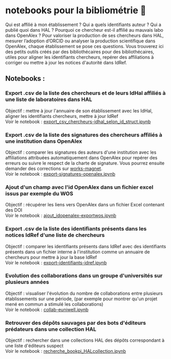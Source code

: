 # notebooks pour la bibliométrie 🦋



Qui est affilié à mon établissement ? Qui a quels identifiants auteur ? Qui a publié quoi dans HAL ? Pourquoi ce chercheur est-il affilié au mauvais labo dans OpenAlex ? Pour valoriser la production de ses chercheurs dans HAL, mesurer l’adoption d’ORCID ou analyser la production scientifique dans OpenAlex, chaque établissement se pose ces questions. Vous trouverez ici des petits outils créés par des bibliothécaires pour des bibliothécaires, utiles pour aligner les identifiants chercheurs, repérer des affiliations à corriger ou mettre à jour les notices d'autorité dans IdRef.



## Notebooks :

### Export .csv de la liste des chercheurs et de leurs IdHal affiliés à une liste de laboratoires dans HAL

Objectif : mettre à jour l'annuaire de son établissement avec les IdHal, aligner les identifiants chercheurs, mettre à jour IdRef  
Voir le notebook : [export\_csv\_chercheurs-idhal\_selon\_id\_struct.ipynb](demo/export_csv_chercheurs-idhal_selon_id_struct.ipynb)

### Export .csv de la liste des signatures des chercheurs affiliés à une institution dans OpenAlex

Objectif : comparer les signatures des auteurs d'une institution avec les affiliations attribuées automatiquement dans OpenAlex pour repérer des erreurs ou suivre le respect de la charte de signature. Vous pourrez ensuite demander des corrections sur [works-magnet](https://works-magnet.staging.dataesr.ovh).  
Voir le notebook : [export-signatures-openalex.ipynb](demo/export-signatures-openalex.ipynb)

### Ajout d'un champ avec l'id OpenAlex dans un fichier excel issus par exemple du WOS

Objectif : récupérer les liens vers OpenAlex dans un fichier Excel contenant des DOI  
Voir le notebook : [ajout\_idopenalex-exportwos.ipynb](demo/ajout_idopenalex-exportwos.ipynb)

### Export .csv de la liste des identifiants présents dans les notices IdRef d'une liste de chercheurs

Objectif : comparer les identifiants présents dans IdRef avec des identifiants présents dans un fichier interne à l'institution comme un annuaire de chercheurs pour mettre à jour la base IdRef  
Voir le notebook : [export-identifiants-idref.ipynb](demo/export-identifiants-idref.ipynb)

### Evolution des collaborations dans un groupe d'universités sur plusieurs années

Objectif : visualiser l'évolution du nombre de collaborations entre plusieurs établissements sur une période, (par exemple pour montrer qu'un projet mené en commun a stimulé les collaborations)  
Voir le notebook : [collab-euniwell.ipynb](demo/collab-euniwell.ipynb)

### Retrouver des dépôts sauvages par des bots d'éditeurs prédateurs dans une collection HAL

Objectif : rechercher dans une collections HAL des dépôts correspondant à une liste d'éditeurs suspect    
Voir le notebook : [recherche\_bookpi\_HALcollection.ipynb](demo/recherche_bookpi_HALcollection.ipynb)



